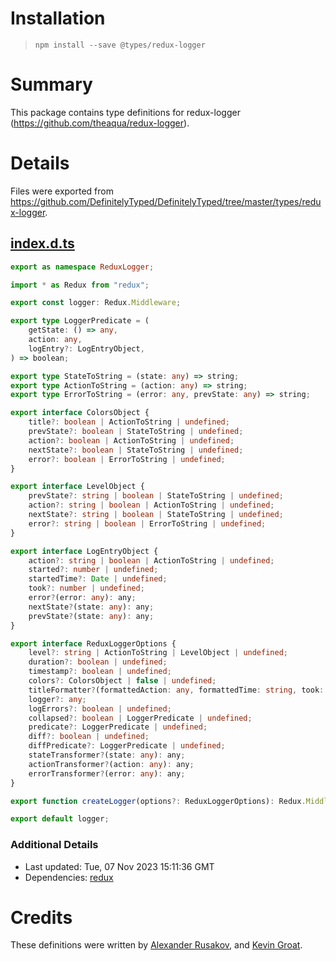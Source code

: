 # Installation
> `npm install --save @types/redux-logger`

# Summary
This package contains type definitions for redux-logger (https://github.com/theaqua/redux-logger).

# Details
Files were exported from https://github.com/DefinitelyTyped/DefinitelyTyped/tree/master/types/redux-logger.
## [index.d.ts](https://github.com/DefinitelyTyped/DefinitelyTyped/tree/master/types/redux-logger/index.d.ts)
````ts
export as namespace ReduxLogger;

import * as Redux from "redux";

export const logger: Redux.Middleware;

export type LoggerPredicate = (
    getState: () => any,
    action: any,
    logEntry?: LogEntryObject,
) => boolean;

export type StateToString = (state: any) => string;
export type ActionToString = (action: any) => string;
export type ErrorToString = (error: any, prevState: any) => string;

export interface ColorsObject {
    title?: boolean | ActionToString | undefined;
    prevState?: boolean | StateToString | undefined;
    action?: boolean | ActionToString | undefined;
    nextState?: boolean | StateToString | undefined;
    error?: boolean | ErrorToString | undefined;
}

export interface LevelObject {
    prevState?: string | boolean | StateToString | undefined;
    action?: string | boolean | ActionToString | undefined;
    nextState?: string | boolean | StateToString | undefined;
    error?: string | boolean | ErrorToString | undefined;
}

export interface LogEntryObject {
    action?: string | boolean | ActionToString | undefined;
    started?: number | undefined;
    startedTime?: Date | undefined;
    took?: number | undefined;
    error?(error: any): any;
    nextState?(state: any): any;
    prevState?(state: any): any;
}

export interface ReduxLoggerOptions {
    level?: string | ActionToString | LevelObject | undefined;
    duration?: boolean | undefined;
    timestamp?: boolean | undefined;
    colors?: ColorsObject | false | undefined;
    titleFormatter?(formattedAction: any, formattedTime: string, took: number): string;
    logger?: any;
    logErrors?: boolean | undefined;
    collapsed?: boolean | LoggerPredicate | undefined;
    predicate?: LoggerPredicate | undefined;
    diff?: boolean | undefined;
    diffPredicate?: LoggerPredicate | undefined;
    stateTransformer?(state: any): any;
    actionTransformer?(action: any): any;
    errorTransformer?(error: any): any;
}

export function createLogger(options?: ReduxLoggerOptions): Redux.Middleware;

export default logger;

````

### Additional Details
 * Last updated: Tue, 07 Nov 2023 15:11:36 GMT
 * Dependencies: [redux](https://npmjs.com/package/redux)

# Credits
These definitions were written by [Alexander Rusakov](https://github.com/arusakov), and [Kevin Groat](https://github.com/kgroat).
